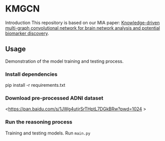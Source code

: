 # KMGCN
Introduction
This repository is based on our MIA paper: [Knowledge-driven multi-graph convolutional network for brain network analysis and
 potential biomarker discovery](https://www.sciencedirect.com/science/article/abs/pii/S1361841524002937).

## Usage
Demonstration of the model training and testing process.
### Install dependencies
  pip install -r requirements.txt

### Download pre-processed ADNI dataset
<https://pan.baidu.com/s/1JWg4utjrSrTHptL7DGkBRw?pwd=1024 >

### Run the reasoning process
Training and testing models. Run `main.py`
